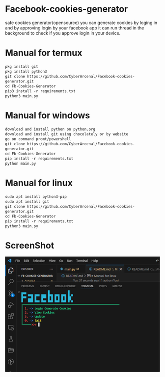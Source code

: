 # Facebook-cookies-generator
safe cookies generator(opensource)
you can generate cookies by loging in and by approving login by your facebook app it can run thread in the background to check if you approve login in your device.
# Manual for termux
```
pkg install git
pkg install python3
git clone https://github.com/CyberArcenal/Facebook-cookies-generator.git
cd Fb-Cookies-Generator
pip3 install -r requirements.txt
python3 main.py
```
# Manual for windows
```
download and install python on python.org
download and install git using chocolately or by website
go on command promt/powershell
git clone https://github.com/CyberArcenal/Facebook-cookies-generator.git
cd Fb-Cookies-Generator
pip install -r requirements.txt
python main.py
```
# Manual for linux
```
sudo apt install python3-pip
sudo apt install git
git clone https://github.com/CyberArcenal/Facebook-cookies-generator.git
cd Fb-Cookies-Generator
pip install -r requirements.txt
python3 main.py
```

# ScreenShot
![Screenshot](https://github.com/CyberArcenal/Facebook-cookies-generator/blob/main/2024-02-20.png)

<!-- # Thanks
<a href="https://buymeacoffee.com/dariusofficia10" target="_blank"><img src="https://cdn.buymeacoffee.com/buttons/default-orange.png" alt="Buy Me A Coffee" height="41" width="174"></a> -->